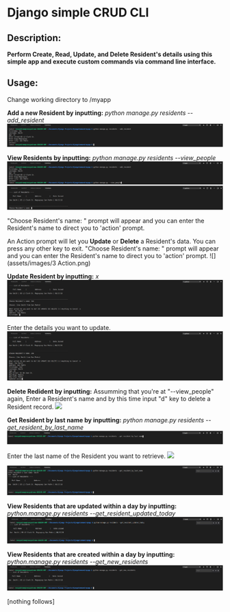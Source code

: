 # Django simple CRUD CLI

## Description:
**Perform Create, Read, Update, and Delete Resident's details using this simple app and execute custom commands via command line interface.**

## Usage:

Change working directory to /myapp


**Add a new Resident by inputting:** *python manage.py residents --add_resident*
![](assets/images/1.0%20--add_resident.png)


**View Residents by inputting:** *python manage.py residents --view_people*
![](assets/images//2.%20--view_people.png)
![](assets/images/3.%20--view_people.png)

"Choose Resident's name: " prompt will appear and you can enter the Resident's name to direct you to 'action' prompt.


An Action prompt will let you **Update** or **Delete** a Resident's data. You can press any other key to exit.
"Choose Resident's name: " prompt will appear and you can enter the Resident's name to direct you to 'action' prompt.
![](assets/images/3 Action.png)

**Update Resident by inputting:** *x*
![](assets/images/4.0%20Action.png)

Enter the details you want to update.
![](assets/images/4.3%20Updating.png)

**Delete Redident by inputting:** Assumming that you're at  "--view_people" again, Enter a Resident's name and by this time input "d" key to delete a Resident record.
![](assets/images/6.1%20Deleting%20success.png)

**Get Resident by last name by inputting:** *python manage.py residents --get_resident_by_last_name*
![](assets/images/8.0%20get_resident_by%20last_name.png)

Enter the last name of the Resident you want to retrieve.
![](assets/images/8.1%20get_sresitdentbylastname)

![](assets/images/8.2%20Smith_last_name.png)

**View Residents that are updated within a day by inputting:** *python.manage.py residents --get_resident_updated_today*
![](assets/images/9.%20Updated_today.png)

**View Residents that are created within a day by inputting:** *python.manage.py residents --get_new_residents*
![](assets/images/10.Get_new_residents.png)


[nothing follows]
